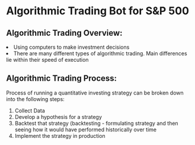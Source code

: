 # Algorithmic Trading Bot for S&amp;P 500

## Algorithmic Trading Overview:
<li> Using computers to make investment decisions </li>
<li> There are many different types of algorithmic trading. Main differences lie within their speed of execution </li>

## Algorithmic Trading Process:
Process of running a quantitative investing strategy can be broken down into the following steps:
<ol>
  <li> Collect Data </li>
  <li> Develop a hypothesis for a strategy </li>
  <li> Backtest that strategy (backtesting - formulating strategy and then seeing how it would have performed historically over time </li>
  <li> Implement the strategy in production </li> 
</ol>

